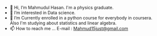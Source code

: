 - 👋 Hi, I’m Mahmudul Hasan. I'm a physics graduate. 
- 👀 I’m interested in Data science. 
- 🌱 I’m Currently enrolled in a python course for everybody in coursera. Also I'm studying about statistics and linear algebra. 
- 📫 How to reach me ... E-mail : Mahmud15just@gmail.com

